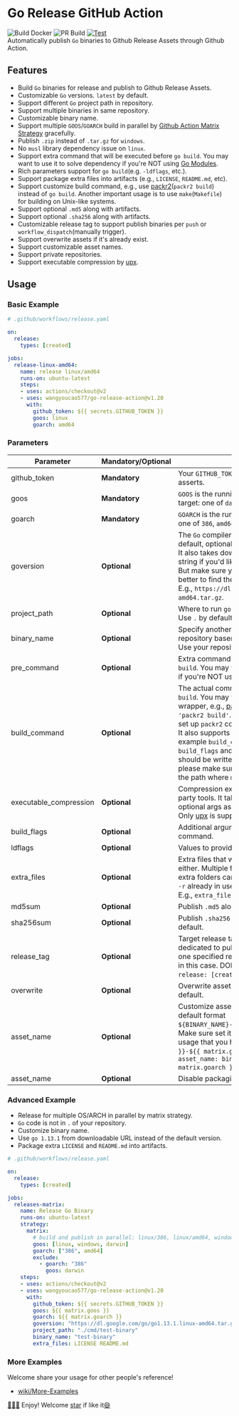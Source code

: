 # Go Release GitHub Action    
![Build Docker](https://github.com/wangyoucao577/go-release-action/workflows/Build%20Docker/badge.svg) ![PR Build](https://github.com/wangyoucao577/go-release-action/workflows/PR%20Build/badge.svg) [![Test](https://github.com/wangyoucao577/go-release-action/actions/workflows/autotest.yml/badge.svg)](https://github.com/wangyoucao577/go-release-action/actions/workflows/autotest.yml)       
Automatically publish `Go` binaries to Github Release Assets through Github Action.    

## Features    
- Build `Go` binaries for release and publish to Github Release Assets.     
- Customizable `Go` versions. `latest` by default.    
- Support different `Go` project path in repository.     
- Support multiple binaries in same repository.    
- Customizable binary name.     
- Support multiple `GOOS`/`GOARCH` build in parallel by [Github Action Matrix Strategy](https://help.github.com/en/actions/reference/workflow-syntax-for-github-actions#jobsjob_idstrategymatrix) gracefully.         
- Publish `.zip` instead of `.tar.gz` for `windows`.     
- No `musl` library dependency issue on `linux`.     
- Support extra command that will be executed before `go build`. You may want to use it to solve dependency if you're NOT using [Go Modules](https://github.com/golang/go/wiki/Modules).       
- Rich parameters support for `go build`(e.g. `-ldflags`, etc.).     
- Support package extra files into artifacts (e.g., `LICENSE`, `README.md`, etc).    
- Support customize build command, e.g., use [packr2](https://github.com/gobuffalo/packr/tree/master/v2)(`packr2 build`) instead of `go build`. Another important usage is to use `make`(`Makefile`) for building on Unix-like systems.          
- Support optional `.md5` along with artifacts. 
- Support optional `.sha256` along with artifacts.     
- Customizable release tag to support publish binaries per `push` or `workflow_dispatch`(manually trigger).      
- Support overwrite assets if it's already exist.    
- Support customizable asset names.      
- Support private repositories.     
- Support executable compression by [upx](https://github.com/upx/upx).       

## Usage

### Basic Example

```yaml
# .github/workflows/release.yaml

on: 
  release:
    types: [created]

jobs:
  release-linux-amd64:
    name: release linux/amd64
    runs-on: ubuntu-latest
    steps:
    - uses: actions/checkout@v2
    - uses: wangyoucao577/go-release-action@v1.20
      with:
        github_token: ${{ secrets.GITHUB_TOKEN }}
        goos: linux
        goarch: amd64
```

### Parameters

| Parameter | **Mandatory**/**Optional** | Description | 
| --------- | -------- | ----------- |
| github_token | **Mandatory** | Your `GITHUB_TOKEN` for uploading releases to Github asserts. |
| goos | **Mandatory** | `GOOS` is the running program's operating system target: one of `darwin`, `freebsd`, `linux`, and so on. |
| goarch | **Mandatory** | `GOARCH` is the running program's architecture target: one of `386`, `amd64`, `arm`, `s390x`, and so on. |
| goversion |  **Optional** | The `Go` compiler version. `latest`([check it here](https://golang.org/VERSION?m=text)) by default, optional `1.13`, `1.14`, `1.15`, `1.16` or `1.17`. <br>It also takes download URL instead of version string if you'd like to use more specified version. But make sure your URL is `linux-amd64` package, better to find the URL from [Go - Downloads](https://golang.org/dl/).<br>E.g., `https://dl.google.com/go/go1.13.1.linux-amd64.tar.gz`. |
| project_path | **Optional** | Where to run `go build`. <br>Use `.` by default. |
| binary_name | **Optional** | Specify another binary name if do not want to use repository basename. <br>Use your repository's basename if not set. |
| pre_command | **Optional** | Extra command that will be executed before `go build`. You may want to use it to solve dependency if you're NOT using [Go Modules](https://github.com/golang/go/wiki/Modules). |
| build_command | **Optional** | The actual command to build binary, typically `go build`. You may want to use other command wrapper, e.g., [packr2](https://github.com/gobuffalo/packr/tree/master/v2), example `build_command: 'packr2 build'`. Remember to use `pre_command` to set up `packr2` command in this scenario.<br>It also supports the `make`(`Makefile`) building system, example `build_command: make`. In this case both `build_flags` and `ldflags` will be ignored since they should be written in your `Makefile` already. Also, please make sure the generated binary placed in the path where `make` runs, i.e., `project_path`. |
| executable_compression | **Optional** | Compression executable binary by some third-party tools. It takes compression command with optional args as input, e.g., `upx` or `upx -v`. <br>Only [upx](https://github.com/upx/upx) is supported at the moment.|
| build_flags | **Optional** | Additional arguments to pass the `go build` command. |
| ldflags | **Optional** | Values to provide to the `-ldflags` argument. |
| extra_files | **Optional** | Extra files that will be packaged into artifacts either. Multiple files separated by space. Note that extra folders can be allowed either since internal `cp -r` already in use. <br>E.g., `extra_files: LICENSE README.md` |
| md5sum | **Optional** | Publish `.md5` along with artifacts, `TRUE` by default. |
| sha256sum | **Optional** | Publish `.sha256` along with artifacts, `FALSE` by default. |
| release_tag | **Optional** | Target release tag to publish your binaries to. It's dedicated to publish binaries on every `push` into one specified release page since there's no target in this case. DON'T set it if you trigger the action by `release: [created]` event as most people do.|
| overwrite | **Optional** | Overwrite asset if it's already exist. `FALSE` by default. |
| asset_name | **Optional** | Customize asset name if do not want to use the default format `${BINARY_NAME}-${RELEASE_TAG}-${GOOS}-${GOARCH}`. <br>Make sure set it correctly, especially for matrix usage that you have to append `-${{ matrix.goos }}-${{ matrix.goarch }}`. A valid example could be  `asset_name: binary-name-${{ matrix.goos }}-${{ matrix.goarch }}`. |
| asset_name | **Optional** | Disable packaging. Will only publish binaries. |

### Advanced Example

- Release for multiple OS/ARCH in parallel by matrix strategy.    
- `Go` code is not in `.` of your repository.    
- Customize binary name.    
- Use `go 1.13.1` from downloadable URL instead of the default version.
- Package extra `LICENSE` and `README.md` into artifacts.    

```yaml
# .github/workflows/release.yaml

on: 
  release:
    types: [created]

jobs:
  releases-matrix:
    name: Release Go Binary
    runs-on: ubuntu-latest
    strategy:
      matrix:
        # build and publish in parallel: linux/386, linux/amd64, windows/386, windows/amd64, darwin/amd64 
        goos: [linux, windows, darwin]
        goarch: ["386", amd64]
        exclude:  
          - goarch: "386"
            goos: darwin 
    steps:
    - uses: actions/checkout@v2
    - uses: wangyoucao577/go-release-action@v1.20
      with:
        github_token: ${{ secrets.GITHUB_TOKEN }}
        goos: ${{ matrix.goos }}
        goarch: ${{ matrix.goarch }}
        goversion: "https://dl.google.com/go/go1.13.1.linux-amd64.tar.gz"
        project_path: "./cmd/test-binary"
        binary_name: "test-binary"
        extra_files: LICENSE README.md
```

### More Examples 
Welcome share your usage for other people's reference!    
- [wiki/More-Examples](https://github.com/wangyoucao577/go-release-action/wiki/More-Examples)

[:clap:](":clap:")[:clap:](":clap:")[:clap:](":clap:") Enjoy! Welcome [star](https://github.com/wangyoucao577/go-release-action/) if like it[:smile:](:smile:)     
